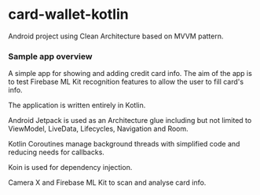 # card-wallet-kotlin
Android project using Clean Architecture based on MVVM pattern.

### Sample app overview

A simple app for showing and adding credit card info. The aim of the app is to test Firebase ML Kit recognition features to
allow the user to fill card's info.

The application is written entirely in Kotlin.

Android Jetpack is used as an Architecture glue including but not limited to ViewModel, LiveData, Lifecycles, Navigation and Room.

Kotlin Coroutines manage background threads with simplified code and reducing needs for callbacks.

Koin is used for dependency injection.

Camera X and Firebase ML Kit to scan and analyse card info.